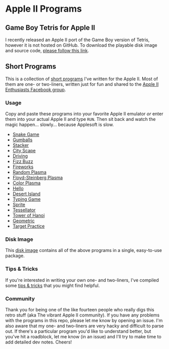 # Apple II Programs

## Game Boy Tetris for Apple II
I recently released an Apple II port of the Game Boy version of Tetris, however it is not hosted on GitHub. To download the playable disk image and source code, [please follow this link](https://www.mediafire.com/file/idnz38jba6kgsof/Game_Boy_Tetris_for_Apple_II_%2528src_incl%2529.zip/file).

## Short Programs
This is a collection of [short programs](short-programs) I've written for the Apple II. Most of them are one- or two-liners, written just for fun and shared to the [Apple II Enthusiasts Facebook group](https://www.facebook.com/groups/5251478676/).

### Usage
Copy and paste these programs into your favorite Apple II emulator _or_ enter them into your actual Apple II and type `RUN`. Then sit back and watch the magic happen... slowly... because Applesoft is slow.

* [Snake Game](short-programs/snake-game.md)
* [Gumballs](short-programs/gumballs.md)
* [Stacker](short-programs/stacker.md)
* [City Scape](short-programs/city-scape.md)
* [Driving](short-programs/driving.md)
* [Fizz Buzz](short-programs/fizzbuzz.md)
* [Fireworks](short-programs/fireworks.md)
* [Random Plasma](short-programs/random-plasma.md)
* [Floyd-Steinberg Plasma](short-programs/floyd-steinberg-plasma.md)
* [Color Plasma](short-programs/color-plasma.md)
* [Hello](short-programs/hello.md)
* [Desert Island](short-programs/desert-island.md)
* [Typing Game](short-programs/typing-game.md)
* [Sprite](short-programs/sprite.md)
* [Tessellator](short-programs/tessellator.md)
* [Tower of Hanoi](short-programs/tower-of-hanoi.md)
* [Geometric](short-programs/geometric.md)
* [Target Practice](short-programs/target-practice.md)

### Disk Image
This [disk image](short-programs/short-programs.dsk) contains all of the above programs in a single, easy-to-use package.

### Tips & Tricks
If you're interested in writing your own one- and two-liners, I've compiled some [tips & tricks](tips-and-tricks.md) that you might find helpful. 

### Community
Thank you for being one of the like fourteen people who really digs this retro stuff (aka The vibrant Apple II community). If you have any problems with the programs in this repo, please let me know by opening an issue. I'm also aware that my one- and two-liners are very hacky and difficult to parse out. If there's a particular program you'd like to understand better, but you've hit a roadblock, let me know (in an issue) and I'll try to make time to add detailed dev notes. Cheers!
